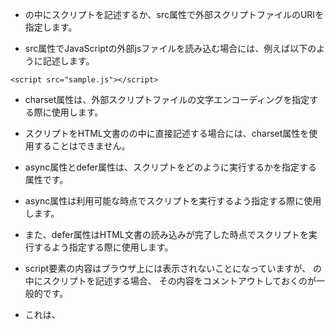 - <script>タグは、文書にJavaScriptなどのスクリプトや、データブロックを組み込む際に使用します。
- <script>タグは、<head>～</head>の中に配置することが多いですが、 <body>～</body>の中に配置しても問題ありません。

- type属性には、スクリプト言語やデータ形式を指定します。
- 利用するスクリプトがJavaScriptの場合にはtype="text/javascript"となりますが、 type属性の初期値はtype="text/javascript"なので、JavaScriptの場合にはtype属性の指定を省略することができます。
- スクリプト言語のタイプがtype="text/javascript"以外となる場合にはtype属性は必須です。

- HTML文書でJavaScriptなどのスクリプトを利用する際には、 HTML文書の<script>～</script>の中にスクリプトを記述するか、src属性で外部スクリプトファイルのURIを指定します。
- src属性でJavaScriptの外部jsファイルを読み込む場合には、例えば以下のように記述します。

`<script src="sample.js"></script>`
- charset属性は、外部スクリプトファイルの文字エンコーディングを指定する際に使用します。
- スクリプトをHTML文書の<script>～</script>の中に直接記述する場合には、charset属性を使用することはできません。

- async属性とdefer属性は、スクリプトをどのように実行するかを指定する属性です。
- async属性は利用可能な時点でスクリプトを実行するよう指定する際に使用します。
- また、defer属性はHTML文書の読み込みが完了した時点でスクリプトを実行するよう指定する際に使用します。

- script要素の内容はブラウザ上には表示されないことになっていますが、 <script>～</script>の中にスクリプトを記述する場合、 その内容をコメントアウトしておくのが一般的です。

- これは、<script>タグに対応していない旧式のブラウザで、スクリプトの記述がそのままテキストとして表示されてしまうのを防ぐためですが、 現在、<script>タグは主要なブラウザでサポートされているので、コメントアウトしなくても問題が起きることはほとんどないでしょう。

- ■HTML4.01からHTML5へのバージョンアップによる変更点
- HTML4.01では<script>タグにはtype属性が必須でしたが、 HTML5ではtype属性の初期値はtype="text/javascript"とされており、 スクリプト言語のタイプがtype="text/javascript"となる場合には、type属性を省略してもよいことになっています。

- ■属性
- src属性
- 外部スクリプトファイルのURLを指定
- async属性
- 利用可能な時点でスクリプトを実行
- defer属性
- HTML文書を読み込んだ時点でスクリプトを実行
- type属性
- スクリプトのMIMEタイプを指定（初期値は"text/javascript"）
- charset属性
- 外部スクリプトファイルの文字エンコーディングを指定
- 以下は、W3Cの公式サイトにscript要素の使用例として掲載されているものです。
- ２つの<script>タグが使用されていますが、一つは外部jsファイルを指定しており、もう一つはデータブロックを記述しています。
- これは、“外部jsファイルのスクリプトが、ビデオゲームの地図を作成するためのデータブロックを利用する…”という想定のサンプルのようです。

■使用例
```
<script type="text/javascript">
    document.write("この部分にテキストを表記します。");
</script>
<script type="text/javascript">
    <!--
    document.write("この部分にテキストを表記します。");
    // -->
</script>
<script type="text/javascript" src="sample.js"></script>
```
